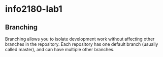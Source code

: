 # info2180-lab1
 ## Branching
Branching allows you to isolate development work without affecting other branches in the repository. Each repository has one default branch (usually called master), and can have
multiple other branches.
